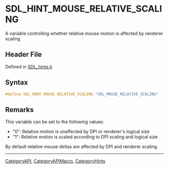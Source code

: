 # SDL_HINT_MOUSE_RELATIVE_SCALING

A variable controlling whether relative mouse motion is affected by renderer scaling

## Header File

Defined in [SDL_hints.h](https://github.com/libsdl-org/SDL/blob/SDL2/include/SDL_hints.h)

## Syntax

```c
#define SDL_HINT_MOUSE_RELATIVE_SCALING "SDL_MOUSE_RELATIVE_SCALING"
```

## Remarks

This variable can be set to the following values:

- "0": Relative motion is unaffected by DPI or renderer's logical size
- "1": Relative motion is scaled according to DPI scaling and logical size

By default relative mouse deltas are affected by DPI and renderer scaling





----
[CategoryAPI](CategoryAPI), [CategoryAPIMacro](CategoryAPIMacro), [CategoryHints](CategoryHints)

